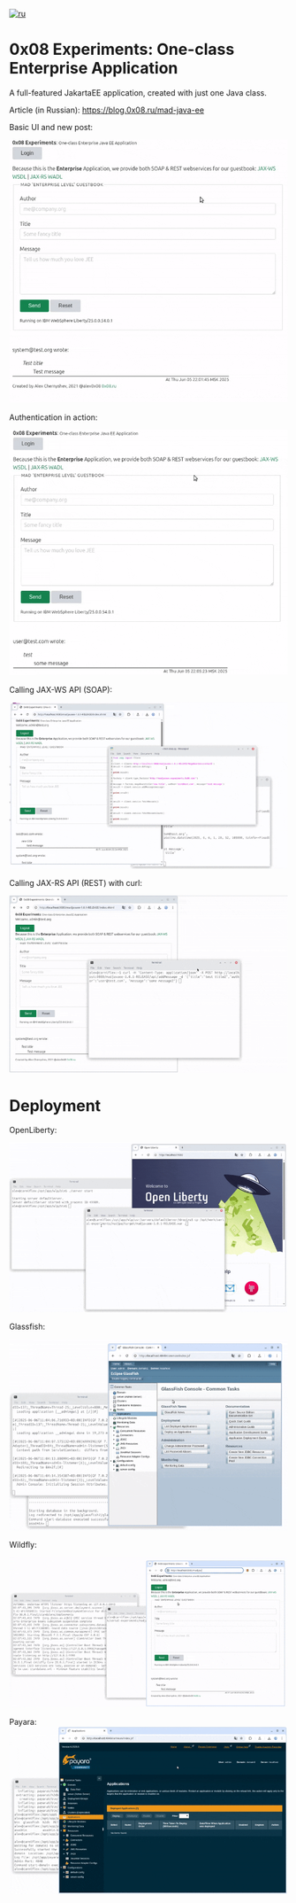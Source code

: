 [![ru](https://img.shields.io/badge/lang-ru-red.svg)](https://github.com/alex0x08/madjavaee/blob/main/README.ru.md)


# 0x08 Experiments: One-class Enterprise Application
A full-featured JakartaEE application, created with just one Java class.

Article (in Russian): https://blog.0x08.ru/mad-java-ee

Basic UI and new post:

![Post message](https://github.com/alex0x08/madjavaee/blob/main/images/post-action.gif?raw=true)

Authentication in action:

![Authentication](https://github.com/alex0x08/madjavaee/blob/main/images/login-action.gif?raw=true)

Calling JAX-WS API (SOAP):

![JAX-WS](https://github.com/alex0x08/madjavaee/blob/main/images/jax-ws-action.gif?raw=true)

Calling JAX-RS API (REST) with curl:

![JAX-RS](https://github.com/alex0x08/madjavaee/blob/main/images/jax-rs-action.gif?raw=true)

# Deployment

OpenLiberty:

![OpenLiberty](https://github.com/alex0x08/madjavaee/blob/main/images/openliberty-deploy.gif?raw=true)

Glassfish:

![Glassfish](https://github.com/alex0x08/madjavaee/blob/main/images/glassfish-deploy.gif?raw=true)

Wildfly:

![Wildfly](https://github.com/alex0x08/madjavaee/blob/main/images/wildfly-deploy.gif?raw=true)

Payara:
![Payara](https://github.com/alex0x08/madjavaee/blob/main/images/payara-deploy.gif?raw=true)
